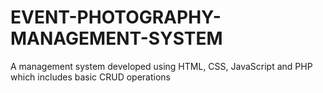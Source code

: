 # EVENT-PHOTOGRAPHY-MANAGEMENT-SYSTEM
A management system developed using HTML, CSS, JavaScript and PHP which includes basic CRUD operations
